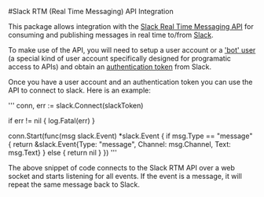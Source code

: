 #Slack RTM (Real Time Messaging) API Integration

This package allows integration with the [Slack Real Time Messaging API](https://api.slack.com/rtm) for consuming and publishing messages in real time to/from [Slack](https://slack.com).

To make use of the API, you will need to setup a user account or a ['bot' user](https://api.slack.com/bot-users) (a special kind of user account specifically designed for programatic access to APIs) and obtain an [authentication token](https://api.slack.com/web#basics) from Slack.

Once you have a user account and an authentication token you can use the API to connect to slack.  Here is an example:

'''
conn, err := slack.Connect(slackToken)
	
if err != nil {
	log.Fatal(err)
}
		
conn.Start(func(msg slack.Event) *slack.Event {
	if msg.Type == "message" {
		return &slack.Event{Type: "message", Channel: msg.Channel, Text: msg.Text}
	} else {
		return nil
	} 
})
'''

The above snippet of code connects to the Slack RTM API over a web socket and starts listening for all events.  If the event is a message, it will repeat the same message back to Slack.

